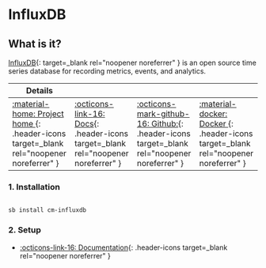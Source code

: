 # InfluxDB

## What is it?

[InfluxDB](https://www.influxdata.com/products/influxdb/){: target=_blank rel="noopener noreferrer" } is an open source time series database for recording metrics, events, and analytics.

| Details     |             |             |             |
|-------------|-------------|-------------|-------------|
| [:material-home: Project home ](https://www.influxdata.com/products/influxdb/){: .header-icons target=_blank rel="noopener noreferrer" } | [:octicons-link-16: Docs](https://docs.influxdata.com/influxdb/latest/){: .header-icons target=_blank rel="noopener noreferrer" } | [:octicons-mark-github-16: Github:](https://github.com/influxdata/influxdata-docker){: .header-icons target=_blank rel="noopener noreferrer" } | [:material-docker: Docker ](https://hub.docker.com/_/influxdb){: .header-icons target=_blank rel="noopener noreferrer" }|

### 1. Installation

``` shell

sb install cm-influxdb

```

### 2. Setup

- [:octicons-link-16: Documentation](https://docs.influxdata.com/influxdb/latest/){: .header-icons target=_blank rel="noopener noreferrer" }

